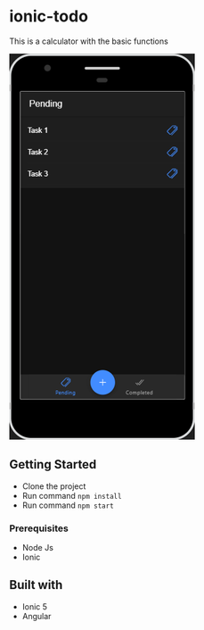 # ionic-todo

This is a calculator with the basic functions

![Ionic calculator](https://raw.githubusercontent.com/rrc011/ionic-todo/main/Screenshot_2.png)

## Getting Started
- Clone the project
- Run command ```npm install```
- Run command ```npm start```


### Prerequisites

- Node Js
- Ionic

## Built with

* Ionic 5
* Angular
